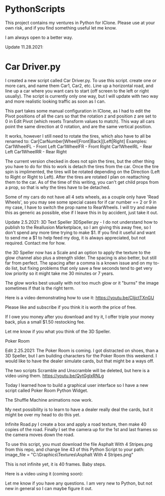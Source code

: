 # PythonScripts
This project contains my ventures in Python for IClone. Please use at your own risk, and if you find something useful let me know.

I am always open to a better way.

Update 11.28.2021:
# Car Driver.py

I created a new script called Car Driver.py. To use this script. create one or more cars, and name them Car1, Car2, etc. Line up a horizontal road, and line up a car where you want cars to start (off screen to the left or right usually). The script is currently only one way, but I will update with two way and more realistic looking traffic as soon as I can.

This part takes some manual configuration in IClone, as I had to edit the Pivot positions of all the cars so that the rotation z and position z are set to 0 in Edit Pivot (which resets Transform values to match). This way all cars point the same direction at 0 rotation, and are the same vertical position.

It works, however I still need to rotate the tires, which also have to all be renamed to:
Car[CarNumber]Wheel[Front|Back][Left|Right]
Examples:
Car1WheelFL  - Front Left
Car1WheelFR  - Front Right
Car1WheelRL  - Rear Left
Car1WheelRR  - Rear Right

The current version checked in does not spin the tires, but the other thing you have to do for this to work is detach the tires from the car.
Once the tire spin is implimented, the tires will be rotated depending on the Direction (Left to Right or Right to Left).
After the tires are rotated I plan on reattaching them to the car. As of the time of this writing, you can't get child props from a prop, so that is why
the tires have to be detached.

Some of my cars do not have all 4 sets wheels, as a couple only have 'Read Wheels', so you may see some special cases for if car number == 2 or 9 in my case, I have to switch the prop name to RearWheels. I will try and make this as generic as possible, else if I leave this in by accident, just take it out.


Update 2.5.2021: 3D Text Speller
3DSpeller.py    - I do not understand how to publish to the Reallusion Marketplace, so I am giving this away free, so I don't spend any more time trying to make $1.
If you find it useful and want to send me a $1 to help feed my dog, it is always appreciated, but not required. Contact me for how.

the 3D Speller now has a Scale and an option to apply the texture to the glow channel also plus a strength slider. The spacing is also better, but still far from perfect.
The spacing after a comma is a known issue and on my to-do list, but fixing problems that only save a few seconds tend to get very low priority so it might take me 30 minutes or 7 years.

The glow works best usually with not too much glow or it "burns" the image sometimes if that is the right term.

Here is a video demonstrating how to use it: 
https://youtu.be/CljjctTXnGU

Please like and subscribe if you think it is worth the price of free.

If I owe you money after you download and try it, I offer triple your money back, plus a small $1.50 restocking fee.

Let me know if you what you think of the 3D Speller.

Poker Room

Edit 2.25.2021: The Poker Room is coming. I got distracted on shoes, than a 3D Speller, but I am building characters for the Poker Room this weekend.
I would like to have the dealer simulate cards, but that might be a ways off.

The two scripts Scramble and Unscramble will be deleted, but here is a video using them.
https://youtu.be/QytGglxRNLg

Today I learned how to build a graphical user interface so I have a new script called Poker Room Python Widget.

The Shuffle Machine animations now work.

My next possibility is to learn to have a dealer really deal the cards, but it might be over my head to do this yet.

Infinite Road.py
I create a box and apply a road texture, then make 40 copies of the road.
Finally I set the camera up for the 1st and last frames so the camera moves down the road.

To use this script, you must download the file Asphalt With 4 Stripes.png from this repo, and change line 43 of this Python Script to your path:
    image_file = "C:\\Graphics\\Textures\Asphalt With 4 Stripes.png"

This is not infinite yet, it is 40 frames. Baby steps.

Here is a video using it (coming soon):

Let me know if you have any questions. I am very new to Python, but not new in general so I can maybe figure it out.

